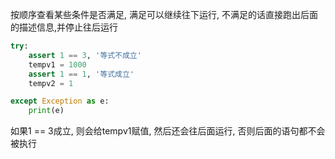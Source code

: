 
按顺序查看某些条件是否满足, 满足可以继续往下运行, 不满足的话直接跑出后面的描述信息,并停止往后运行
```python
try:
    assert 1 == 3, '等式不成立'
    tempv1 = 1000
    assert 1 == 1, '等式成立'
    tempv2 = 1

except Exception as e:
    print(e)

```

如果1 == 3成立, 则会给tempv1赋值, 然后还会往后面运行, 否则后面的语句都不会被执行
